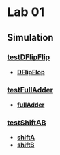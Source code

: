 # Lab 01

## Simulation

### [**testDFlipFlip**](./testDFlipFlop.v)
- [**DFlipFlop**](../modules/DFlipFlop.v)

### [**testFullAdder**](./testFullAdder.v)
- [**fullAdder**](../modules/fullAdder.v)

### [**testShiftAB**](./testShiftAB.v)
- [**shiftA**](../modules/shiftA.v)
- [**shiftB**](../modules/shiftB.v)

